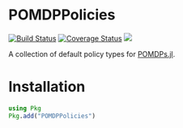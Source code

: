 # POMDPPolicies

[![Build Status](https://travis-ci.org/JuliaPOMDP/POMDPPolicies.jl.svg?branch=master)](https://travis-ci.org/JuliaPOMDP/POMDPPolicies.jl)
[![Coverage Status](https://coveralls.io/repos/github/JuliaPOMDP/POMDPPolicies.jl/badge.svg?branch=master)](https://coveralls.io/github/JuliaPOMDP/POMDPPolicies.jl?branch=master)
[![](https://img.shields.io/badge/docs-latest-blue.svg)](https://JuliaPOMDP.github.io/POMDPPolicies.jl/latest)

A collection of default policy types for [POMDPs.jl](https://github.com/JuliaPOMDP/POMDPs.jl).

# Installation

```julia
using Pkg
Pkg.add("POMDPPolicies")
```
